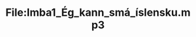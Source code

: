 ---
title: File:Imba1_Ég_kann_smá_íslensku.mp3
recording of: Ég kann smá íslensku.
reading speed: slow
speaker: Imba
license: CC0
---